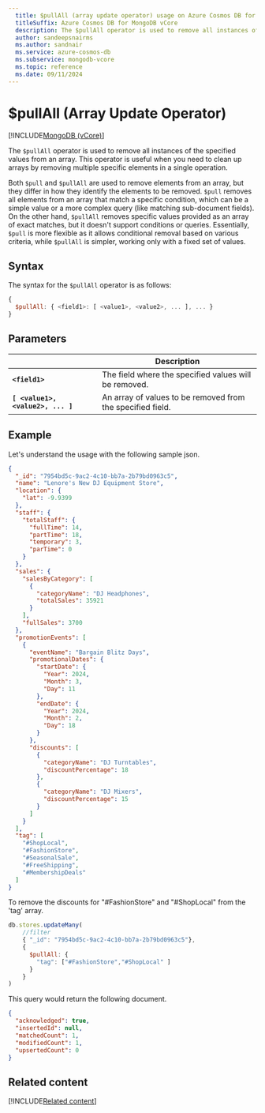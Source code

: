 ```yaml
---
  title: $pullAll (array update operator) usage on Azure Cosmos DB for MongoDB vCore
  titleSuffix: Azure Cosmos DB for MongoDB vCore
  description: The $pullAll operator is used to remove all instances of the specified values from an array.  
  author: sandeepsnairms
  ms.author: sandnair
  ms.service: azure-cosmos-db
  ms.subservice: mongodb-vcore
  ms.topic: reference
  ms.date: 09/11/2024
---
```


# $pullAll (Array Update Operator)

[!INCLUDE[MongoDB (vCore)](~/reusable-content/ce-skilling/azure/includes/cosmos-db/includes/appliesto-mongodb-vcore.md)]

The `$pullAll` operator is used to remove all instances of the specified values from an array. This operator is useful when you need to clean up arrays by removing multiple specific elements in a single operation.

Both `$pull` and `$pullAll` are used to remove elements from an array, but they differ in how they identify the elements to be removed. `$pull` removes all elements from an array that match a specific condition, which can be a simple value or a more complex query (like matching sub-document fields). On the other hand, `$pullAll` removes specific values provided as an array of exact matches, but it doesn't support conditions or queries. Essentially, `$pull` is more flexible as it allows conditional removal based on various criteria, while `$pullAll` is simpler, working only with a fixed set of values.

## Syntax

The syntax for the `$pullAll` operator is as follows:

```javascript
{
  $pullAll: { <field1>: [ <value1>, <value2>, ... ], ... }
}
```
## Parameters

| | Description |
| --- | --- |
| **`<field1>`**| The field where the specified values will be removed.|
| **`[ <value1>, <value2>, ... ]`**| An array of values to be removed from the specified field.|

## Example

Let's understand the usage with the following sample json.
```json
{
  "_id": "7954bd5c-9ac2-4c10-bb7a-2b79bd0963c5",
  "name": "Lenore's New DJ Equipment Store",
  "location": {
    "lat": -9.9399
  },
  "staff": {
    "totalStaff": {
      "fullTime": 14,
      "partTime": 18,
      "temporary": 3,
      "parTime": 0
    }
  },
  "sales": {
    "salesByCategory": [
      {
        "categoryName": "DJ Headphones",
        "totalSales": 35921
      }
    ],
    "fullSales": 3700
  },
  "promotionEvents": [
    {
      "eventName": "Bargain Blitz Days",
      "promotionalDates": {
        "startDate": {
          "Year": 2024,
          "Month": 3,
          "Day": 11
        },
        "endDate": {
          "Year": 2024,
          "Month": 2,
          "Day": 18
        }
      },
      "discounts": [
        {
          "categoryName": "DJ Turntables",
          "discountPercentage": 18
        },
        {
          "categoryName": "DJ Mixers",
          "discountPercentage": 15
        }
      ]
    }
  ],
  "tag": [
    "#ShopLocal",
    "#FashionStore",
    "#SeasonalSale",
    "#FreeShipping",
    "#MembershipDeals"
  ]
}
```


To remove the discounts for "#FashionStore" and "#ShopLocal" from the 'tag' array.

```javascript
db.stores.updateMany(
    //filter
    { "_id": "7954bd5c-9ac2-4c10-bb7a-2b79bd0963c5"},
    {
      $pullAll: {
        "tag": ["#FashionStore","#ShopLocal" ]
      }
    }
)
```
This query would return the following document.

```json
{
  "acknowledged": true,
  "insertedId": null,
  "matchedCount": 1,
  "modifiedCount": 1,
  "upsertedCount": 0
}

```
## Related content
[!INCLUDE[Related content](../includes/related-content.md)]